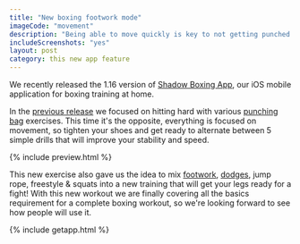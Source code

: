 ```yaml
---
title: "New boxing footwork mode"
imageCode: "movement"
description: "Being able to move quickly is key to not getting punched in the face. Footwork is the fundation on which you can build combos, create angles and more... so we are happy to release this new app version where we include various movement exercises!"
includeScreenshots: "yes"
layout: post
category: this new app feature
---
```


We recently released the 1.16 version of [Shadow Boxing App](/), our iOS mobile application for boxing training at home.

In the [previous release](/new-simple-combo-punching-bag/) we focused on hitting hard with various [punching bag](/punching-bag-app-boxing/) exercises. This time it's the opposite, everything is focused on movement, so tighten your shoes and get ready to alternate between 5 simple drills  that will improve your stability and speed.

{% include preview.html %}

This new exercise also gave  us the idea to mix [footwork](/footwork-boxing-app/), [dodges](/boxing-dodge-app/), jump rope, freestyle & squats  into a new training that will get your legs ready for a fight! With this new workout we are finally covering all the basics requirement for a complete boxing workout, so we're looking forward to see how people will use it.

{% include getapp.html %}

